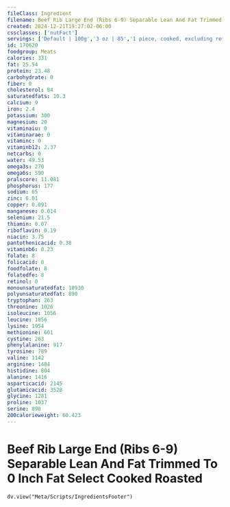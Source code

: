 ```yaml
---
fileClass: Ingredient
filename: Beef Rib Large End (Ribs 6-9) Separable Lean And Fat Trimmed To 0 Inch Fat Select Cooked Roasted
created: 2024-12-21T19:27:02-06:00
cssclasses: ['nutFact']
servings: ['Default | 100g','3 oz | 85','1 piece, cooked, excluding refuse (yield from 1 lb raw meat with refuse) | 286']
id: 170620
foodgroup: Meats
calories: 331
fat: 25.54
protein: 23.48
carbohydrate: 0
fiber: 0
cholesterol: 84
saturatedfats: 10.3
calcium: 9
iron: 2.4
potassium: 300
magnesium: 20
vitaminaiu: 0
vitaminarae: 0
vitaminc: 0
vitaminb12: 2.37
netcarbs: 0
water: 49.53
omega3s: 270
omega6s: 590
pralscore: 11.081
phosphorus: 177
sodium: 65
zinc: 6.01
copper: 0.091
manganese: 0.014
selenium: 21.5
thiamin: 0.07
riboflavin: 0.19
niacin: 3.75
pantothenicacid: 0.38
vitaminb6: 0.23
folate: 8
folicacid: 0
foodfolate: 8
folatedfe: 8
retinol: 0
monounsaturatedfat: 10930
polyunsaturatedfat: 890
tryptophan: 263
threonine: 1026
isoleucine: 1056
leucine: 1856
lysine: 1954
methionine: 601
cystine: 263
phenylalanine: 917
tyrosine: 789
valine: 1142
arginine: 1484
histidine: 804
alanine: 1416
asparticacid: 2145
glutamicacid: 3528
glycine: 1281
proline: 1037
serine: 898
200calorieweight: 60.423
---
```


# Beef Rib Large End (Ribs 6-9) Separable Lean And Fat Trimmed To 0 Inch Fat Select Cooked Roasted

```dataviewjs
dv.view("Meta/Scripts/IngredientsFooter")
```